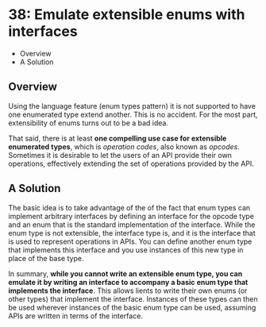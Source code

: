 # 38: Emulate extensible enums with interfaces

* Overview
* A Solution

## Overview

Using the language feature (enum types pattern) it is not supported to have one enumerated type extend another. This is no accident. For the most part, extensibility of enums turns out to be a bad idea.

That said, there is at least **one compelling use case for extensible enumerated types**, which is *operation codes*, also known as *opcodes*. Sometimes it is desirable to let the users of an API provide their own operations, effectively extending the set of operations provided by the API.

## A Solution

The basic idea is to take advantage of the of the fact that enum types can implement arbitrary interfaces by defining an interface for the opcode type and an enum that is the standard implementation of the interface. While the enum type is not extensible, the interface type is, and it is the interface that is used to represent operations in APIs. You can define another enum type that implements this interface and you use instances of this new type in place of the base type.

In summary, **while you cannot write an extensible enum type, you can emulate it by writing an interface to accompany a basic enum type that implements the interface**. This allows lients to write their own enums (or other types) that implement the interface. Instances of these types can then be used wherever instances of the basic enum type can be used, assuming APIs are written in terms of the interface.
